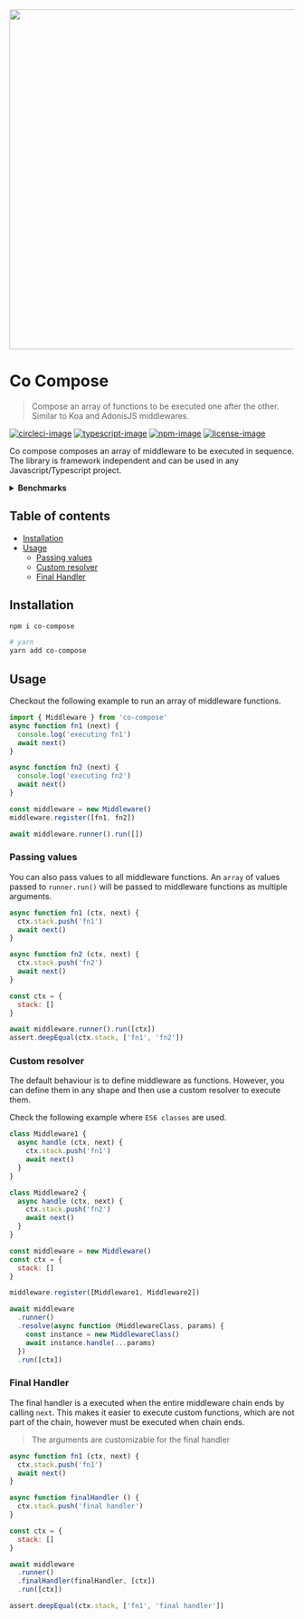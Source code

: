<div align="center">
  <img src="https://res.cloudinary.com/adonisjs/image/upload/q_100/v1557762307/poppinss_iftxlt.jpg" width="600px">
</div>

# Co Compose
> Compose an array of functions to be executed one after the other. Similar to Koa and AdonisJS middlewares.

[![circleci-image]][circleci-url] [![typescript-image]][typescript-url] [![npm-image]][npm-url] [![license-image]][license-url]

Co compose composes an array of middleware to be executed in sequence. The library is framework independent and can be used in any Javascript/Typescript project.

<details>
  <summary> <strong>Benchmarks</strong> </summary>

   Co Compose x 244,726 ops/sec ±0.65% (81 runs sampled)   
   fastseries x 139,141 ops/sec ±5.83% (62 runs sampled)  
   middie x 123,217 ops/sec ±5.04% (64 runs sampled)  

  <p> <strong> Fastest is Co Compose </strong> </p>
</details>

<!-- START doctoc generated TOC please keep comment here to allow auto update -->
<!-- DON'T EDIT THIS SECTION, INSTEAD RE-RUN doctoc TO UPDATE -->
## Table of contents

- [Installation](#installation)
- [Usage](#usage)
  - [Passing values](#passing-values)
  - [Custom resolver](#custom-resolver)
  - [Final Handler](#final-handler)

<!-- END doctoc generated TOC please keep comment here to allow auto update -->

## Installation
```sh
npm i co-compose

# yarn
yarn add co-compose
```

## Usage
Checkout the following example to run an array of middleware functions.

```ts
import { Middleware } from 'co-compose'
async function fn1 (next) {
  console.log('executing fn1')
  await next()
}

async function fn2 (next) {
  console.log('executing fn2')
  await next()
}

const middleware = new Middleware()
middleware.register([fn1, fn2])

await middleware.runner().run([])
```

### Passing values
You can also pass values to all middleware functions. An `array` of values passed to `runner.run()` will be passed to middleware functions as multiple arguments.

```js
async function fn1 (ctx, next) {
  ctx.stack.push('fn1')
  await next()
}

async function fn2 (ctx, next) {
  ctx.stack.push('fn2')
  await next()
}

const ctx = {
  stack: []
}

await middleware.runner().run([ctx])
assert.deepEqual(ctx.stack, ['fn1', 'fn2'])
```

### Custom resolver
The default behaviour is to define middleware as functions. However, you can define them in any shape and then use a custom resolver to execute them. 

Check the following example where `ES6 classes` are used.

```js
class Middleware1 {
  async handle (ctx, next) {
    ctx.stack.push('fn1')
    await next()
  }
}

class Middleware2 {
  async handle (ctx, next) {
    ctx.stack.push('fn2')
    await next()
  }
}

const middleware = new Middleware()
const ctx = {
  stack: []
}

middleware.register([Middleware1, Middleware2])

await middleware
  .runner()
  .resolve(async function (MiddlewareClass, params) {
    const instance = new MiddlewareClass()
    await instance.handle(...params)
  })
  .run([ctx])
```

### Final Handler
The final handler is a executed when the entire middleware chain ends by calling `next`. This makes it easier to execute custom functions, which are not part of the chain, however must be executed when chain ends.

> The arguments are customizable for the final handler

```js
async function fn1 (ctx, next) {
  ctx.stack.push('fn1')
  await next()
}

async function finalHandler () {
  ctx.stack.push('final handler')
}

const ctx = {
  stack: []
}

await middleware
  .runner()
  .finalHandler(finalHandler, [ctx])
  .run([ctx])

assert.deepEqual(ctx.stack, ['fn1', 'final handler'])
```

[circleci-image]: https://img.shields.io/circleci/project/github/poppinss/co-compose/master.svg?style=for-the-badge&logo=circleci
[circleci-url]: https://circleci.com/gh/poppinss/co-compose "circleci"

[typescript-image]: https://img.shields.io/badge/Typescript-294E80.svg?style=for-the-badge&logo=typescript
[typescript-url]:  "typescript"

[npm-image]: https://img.shields.io/npm/v/co-compose.svg?style=for-the-badge&logo=npm
[npm-url]: https://npmjs.org/package/co-compose "npm"

[license-image]: https://img.shields.io/npm/l/co-compose?color=blueviolet&style=for-the-badge
[license-url]: LICENSE.md "license"
